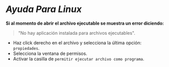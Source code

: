 # _Ayuda Para Linux_
**Si al momento de abrir el archivo ejecutable se muestra un error diciendo:**
   > "No hay aplicación instalada para archivos ejecutables".

   + Haz click derecho en el archivo y selecciona la última opción: `propiedades`.
   + Selecciona la ventana de permisos.
   + Activar la casilla de `permitir ejecutar archivo como programa`.